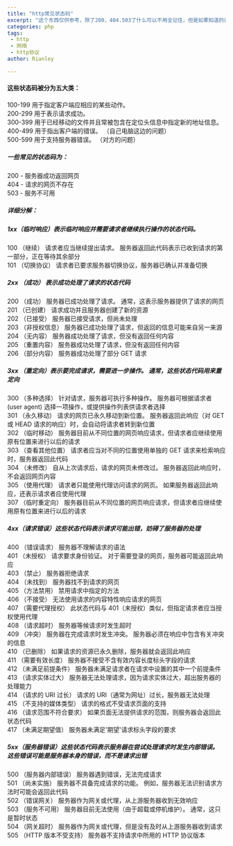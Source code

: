 ```yaml
---
title: "http常见状态码"
excerpt: "这个东西仅供参考，除了200，404.503了什么可以不用全记住，但是如果知道的话，却能够快速的判断错误，方便调试"
categories: php
tags:
 - http
 - 网络
 - http协议
author: Rianley

---
```

#### 这些状态码被分为五大类：
100-199 用于指定客户端应相应的某些动作。  
200-299 用于表示请求成功。  
300-399 用于已经移动的文件并且常被包含在定位头信息中指定新的地址信息。  
400-499 用于指出客户端的错误。 （自己电脑这边的问题）  
500-599 用于支持服务器错误。 （对方的问题） 

##### 一些常见的状态码为：  
200 - 服务器成功返回网页  
404 - 请求的网页不存在  
503 - 服务不可用 

##### 详细分解： 

##### 1xx（临时响应）表示临时响应并需要请求者继续执行操作的状态代码。   
 
100 （继续） 请求者应当继续提出请求。 服务器返回此代码表示已收到请求的第一部分，正在等待其余部分    
101 （切换协议） 请求者已要求服务器切换协议，服务器已确认并准备切换  

##### 2xx （成功）  表示成功处理了请求的状态代码  
200 （成功） 服务器已成功处理了请求。 通常，这表示服务器提供了请求的网页  
201 （已创建） 请求成功并且服务器创建了新的资源  
202 （已接受） 服务器已接受请求，但尚未处理  
203 （非授权信息） 服务器已成功处理了请求，但返回的信息可能来自另一来源  
204 （无内容） 服务器成功处理了请求，但没有返回任何内容  
205 （重置内容） 服务器成功处理了请求，但没有返回任何内容  
206 （部分内容） 服务器成功处理了部分 GET 请求  

##### 3xx （重定向）表示要完成请求，需要进一步操作。 通常，这些状态代码用来重定向  
300 （多种选择） 针对请求，服务器可执行多种操作。 服务器可根据请求者 (user agent) 选择一项操作，或提供操作列表供请求者选择  
301 （永久移动） 请求的网页已永久移动到新位置。 服务器返回此响应（对 GET 或 HEAD 请求的响应）时，会自动将请求者转到新位置  
302 （临时移动） 服务器目前从不同位置的网页响应请求，但请求者应继续使用原有位置来进行以后的请求  
303 （查看其他位置） 请求者应当对不同的位置使用单独的 GET 请求来检索响应时，服务器返回此代码  
304 （未修改） 自从上次请求后，请求的网页未修改过。 服务器返回此响应时，不会返回网页内容  
305 （使用代理） 请求者只能使用代理访问请求的网页。 如果服务器返回此响应，还表示请求者应使用代理  
307 （临时重定向） 服务器目前从不同位置的网页响应请求，但请求者应继续使用原有位置来进行以后的请求 

##### 4xx（请求错误）这些状态代码表示请求可能出错，妨碍了服务器的处理 
400 （错误请求） 服务器不理解请求的语法  
401 （未授权） 请求要求身份验证。 对于需要登录的网页，服务器可能返回此响应  
403 （禁止） 服务器拒绝请求  
404 （未找到） 服务器找不到请求的网页  
405 （方法禁用） 禁用请求中指定的方法  
406 （不接受） 无法使用请求的内容特性响应请求的网页  
407 （需要代理授权） 此状态代码与 401（未授权）类似，但指定请求者应当授权使用代理  
408 （请求超时） 服务器等候请求时发生超时  
409 （冲突） 服务器在完成请求时发生冲突。 服务器必须在响应中包含有关冲突的信息  
410 （已删除） 如果请求的资源已永久删除，服务器就会返回此响应  
411 （需要有效长度） 服务器不接受不含有效内容长度标头字段的请求  
412 （未满足前提条件） 服务器未满足请求者在请求中设置的其中一个前提条件  
413 （请求实体过大） 服务器无法处理请求，因为请求实体过大，超出服务器的处理能力  
414 （请求的 URI 过长） 请求的 URI（通常为网址）过长，服务器无法处理  
415 （不支持的媒体类型） 请求的格式不受请求页面的支持  
416 （请求范围不符合要求） 如果页面无法提供请求的范围，则服务器会返回此状态代码  
417 （未满足期望值） 服务器未满足'期望'请求标头字段的要求  

##### 5xx（服务器错误）这些状态代码表示服务器在尝试处理请求时发生内部错误。 这些错误可能是服务器本身的错误，而不是请求出错  
500 （服务器内部错误） 服务器遇到错误，无法完成请求  
501 （尚未实施） 服务器不具备完成请求的功能。 例如，服务器无法识别请求方法时可能会返回此代码  
502 （错误网关） 服务器作为网关或代理，从上游服务器收到无效响应  
503 （服务不可用） 服务器目前无法使用（由于超载或停机维护）。 通常，这只是暂时状态  
504 （网关超时） 服务器作为网关或代理，但是没有及时从上游服务器收到请求  
505 （HTTP 版本不受支持） 服务器不支持请求中所用的 HTTP 协议版本 
